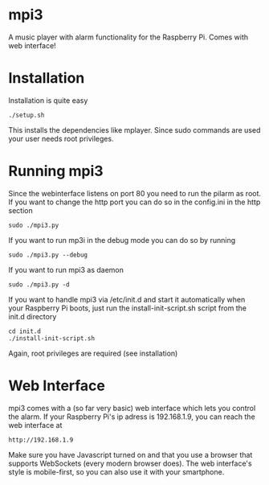 mpi3
====

A music player with alarm functionality for the Raspberry Pi. Comes with web interface!


Installation
============
Installation is quite easy

	./setup.sh

This installs the dependencies like mplayer. Since sudo commands are used your user needs root privileges.


Running mpi3
============
Since the webinterface listens on port 80 you need to run the pilarm as root. If you want to change the http port you can do so in the config.ini in the http section

	sudo ./mpi3.py

If you want to run mp3i in the debug mode you can do so by running

	sudo ./mpi3.py --debug

If you want to run mpi3 as daemon

	sudo ./mpi3.py -d

If you want to handle mpi3 via /etc/init.d and start it automatically when your Raspberry Pi boots, just run the install-init-script.sh script from the init.d directory

	cd init.d
	./install-init-script.sh

Again, root privileges are required (see installation) 

Web Interface
============
mpi3 comes with a (so far very basic) web interface which lets you control the alarm. If your Raspberry Pi's ip adress is 192.168.1.9, you can reach the web interface at

	http://192.168.1.9
	
Make sure you have Javascript turned on and that you use a browser that supports WebSockets (every modern browser does). The web interface's style is mobile-first, so you can also use it with your smartphone.

